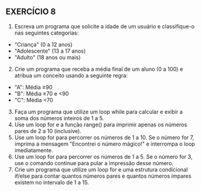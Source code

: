 ## EXERCÍCIO 8

1. Escreva um programa que solicite a idade de um usuário e classifique-o nas seguintes categorias:
* "Criança" (0 a 12 anos)
* "Adolescente" (13 a 17 anos)
* "Adulto" (18 anos ou mais)
2. Crie um programa que receba a média final de um aluno (0 a 100) e atribua um conceito usando a seguinte regra:
* "A": Média ≥90
* "B": Média ≥70 e <90
* "C": Média <70
3. Faça um programa que utilize um loop while para calcular e exibir a soma dos números inteiros de 1 a 5.
4. Use um loop for e a função range() para imprimir apenas os números pares de 2 a 10 (inclusive).
5. Use um loop for para percorrer os números de 1 a 10. Se o número for 7, imprima a mensagem "Encontrei o número mágico!" e interrompa o loop imediatamente.
6. Use um loop for para percorrer os números de 1 a 5. Se o número for 3, use o comando continue para pular a impressão desse número.
7. Crie um programa que utilize um loop for e uma estrutura condicional if/else para contar quantos números pares e quantos números ímpares existem no intervalo de 1 a 15.
